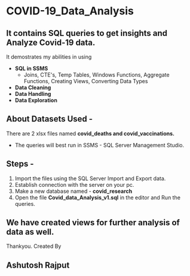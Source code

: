 # COVID-19_Data_Analysis

## It contains SQL queries to get insights and Analyze Covid-19 data.
It demostrates my abilities in using
- **SQL in SSMS**
  - Joins, CTE's, Temp Tables, Windows Functions, Aggregate Functions, Creating Views, Converting Data Types
- **Data Cleaning**
- **Data Handling**
- **Data Exploration**

## About Datasets Used -
There are 2 xlsx files named **covid_deaths and covid_vaccinations.**

  - The queries will best run in SSMS - SQL Server Management Studio.

## Steps -
1. Import the files using the SQL Server Import and Export data.
2. Establish connection with the server on your pc.
3. Make a new database named - **covid_research**
4. Open the file **Covid_data_Analysis_v1.sql** in the editor and Run the queries.


## We have created views for further analysis of data as well.

Thankyou.
Created By
## Ashutosh Rajput
